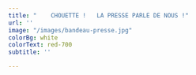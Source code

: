 ```yaml
---
title: "    CHOUETTE !   LA PRESSE PARLE DE NOUS !"
url: ''
image: "/images/bandeau-presse.jpg"
colorBg: white
colorText: red-700
subtitle: ''

---
```

